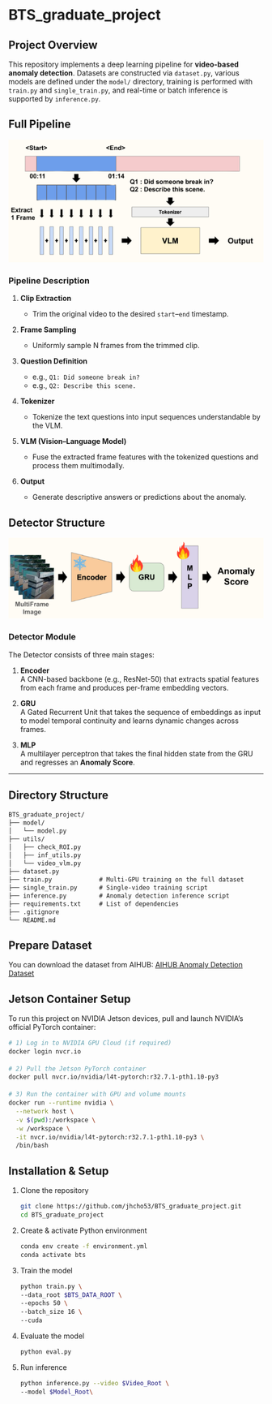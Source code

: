 # BTS_graduate_project

## Project Overview  
This repository implements a deep learning pipeline for **video-based anomaly detection**. Datasets are constructed via `dataset.py`, various models are defined under the `model/` directory, training is performed with `train.py` and `single_train.py`, and real-time or batch inference is supported by `inference.py`.

## Full Pipeline

![Pipeline Overview](img/Pipeline.png)

### Pipeline Description

1. **Clip Extraction**  
   - Trim the original video to the desired `start`–`end` timestamp.

2. **Frame Sampling**  
   - Uniformly sample N frames from the trimmed clip.

3. **Question Definition**  
   - e.g., `Q1: Did someone break in?`  
   - e.g., `Q2: Describe this scene.`

4. **Tokenizer**  
   - Tokenize the text questions into input sequences understandable by the VLM.

5. **VLM (Vision–Language Model)**  
   - Fuse the extracted frame features with the tokenized questions and process them multimodally.

6. **Output**  
   - Generate descriptive answers or predictions about the anomaly.

## Detector Structure

![Detector Architecture](img/Detector.png)

### Detector Module

The Detector consists of three main stages:

1. **Encoder**  
   A CNN-based backbone (e.g., ResNet-50) that extracts spatial features from each frame and produces per-frame embedding vectors.

2. **GRU**  
   A Gated Recurrent Unit that takes the sequence of embeddings as input to model temporal continuity and learns dynamic changes across frames.

3. **MLP**  
   A multilayer perceptron that takes the final hidden state from the GRU and regresses an **Anomaly Score**.

---
## Directory Structure

```plaintext
BTS_graduate_project/
├── model/
│   └── model.py
├── utils/
│   ├── check_ROI.py
│   ├── inf_utils.py
│   └── video_vlm.py
├── dataset.py
├── train.py             # Multi-GPU training on the full dataset
├── single_train.py      # Single-video training script
├── inference.py         # Anomaly detection inference script
├── requirements.txt     # List of dependencies
├── .gitignore
└── README.md
```
## Prepare Dataset

You can download the dataset from AIHUB: [AIHUB Anomaly Detection Dataset](https://www.aihub.or.kr/aihubdata/data/view.do?currMenu=115&topMenu=100&dataSetSn=71850)

## Jetson Container Setup

To run this project on NVIDIA Jetson devices, pull and launch NVIDIA’s official PyTorch container:

```bash
# 1) Log in to NVIDIA GPU Cloud (if required)
docker login nvcr.io

# 2) Pull the Jetson PyTorch container
docker pull nvcr.io/nvidia/l4t-pytorch:r32.7.1-pth1.10-py3

# 3) Run the container with GPU and volume mounts
docker run --runtime nvidia \
  --network host \
  -v $(pwd):/workspace \
  -w /workspace \
  -it nvcr.io/nvidia/l4t-pytorch:r32.7.1-pth1.10-py3 \
  /bin/bash
```

## Installation & Setup

1. Clone the repository
   ```bash
   git clone https://github.com/jhcho53/BTS_graduate_project.git
   cd BTS_graduate_project

2. Create & activate Python environment  
   ```bash
   conda env create -f environment.yml
   conda activate bts

3. Train the model
   ```bash
   python train.py \
   --data_root $BTS_DATA_ROOT \
   --epochs 50 \
   --batch_size 16 \
   --cuda
4. Evaluate the model
   ```bash
   python eval.py
5. Run inference
   ```bash
   python inference.py --video $Video_Root \
   --model $Model_Root\
   
